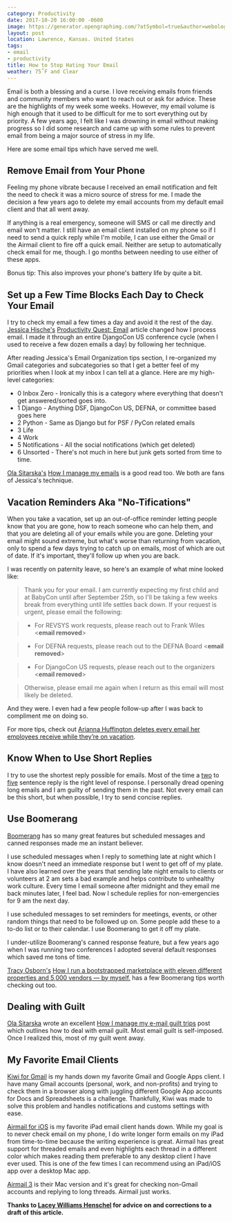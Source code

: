```yaml
---
category: Productivity
date: 2017-10-20 16:00:00 -0600
image: https://generator.opengraphimg.com/?atSymbol=true&author=webology&authorSize=text-2xl&style=modern&tags=email%2Cproductivity&title=How+to+Stop+Hating+Your+Email
layout: post
location: Lawrence, Kansas. United States
tags:
- email
- productivity
title: How to Stop Hating Your Email
weather: 75˚F and Clear
---
```


Email is both a blessing and a curse. I love receiving emails from friends and community members who want to reach out or ask for advice. These are the highlights of my week some weeks. However, my email volume is high enough that it used to be difficult for me to sort everything out by priority. A few years ago, I felt like I was drowning in email without making progress so I did some research and came up with some rules to prevent email from being a major source of stress in my life. 

Here are some email tips which have served me well.

## Remove Email from Your Phone

Feeling my phone vibrate because I received an email notification and felt the need to check it was a micro source of stress for me. I made the decision a few years ago to delete my email accounts from my default email client and that all went away.

If anything is a real emergency, someone will SMS or call me directly and email won't matter. I still have an email client installed on my phone so if I need to send a quick reply while I'm mobile, I can use either the Gmail or the Airmail client to fire off a quick email. Neither are setup to automatically check email for me, though. I go months between needing to use either of these apps.

Bonus tip: This also improves your phone's battery life by quite a bit.

## Set up a Few Time Blocks Each Day to Check Your Email

I try to check my email a few times a day and avoid it the rest of the day. [Jessica Hische's](https://twitter.com/jessicahische) [Productivity Quest: Email](http://jessicahische.is/thinkingthoughtsonemail) article changed how I process email. I made it through an entire DjangoCon US conference cycle (when I used to receive a few dozen emails a day) by following her technique.

After reading Jessica's Email Organization tips section, I re-organized my Gmail categories and subcategories so that I get a better feel of my priorities when I look at my inbox I can tell at a glance. Here are my high-level categories:

- 0 Inbox Zero - Ironically this is a category where everything that doesn't get answered/sorted goes into.
- 1 Django - Anything DSF, DjangoCon US, DEFNA, or committee based goes here
- 2 Python - Same as Django but for PSF / PyCon related emails
- 3 Life
- 4 Work
- 5 Notifications - All the social notifications (which get deleted)
- 6 Unsorted - There's not much in here but junk gets sorted from time to time.

[Ola Sitarska's](https://twitter.com/olasitarska) [How I manage my emails](http://blog.sitarska.com/post/135766019758/how-i-manage-my-emails) is a good read too. We both are fans of Jessica's technique.

## Vacation Reminders Aka "No-Tifications"

When you take a vacation, set up an out-of-office reminder letting people know that you are gone, how to reach someone who can help them, and that you are deleting all of your emails while you are gone. Deleting your email might sound extreme, but what's worse than returning from vacation, only to spend a few days trying to catch up on emails, most of which are out of date. If it's important, they'll follow up when you are back.

I was recently on paternity leave, so here's an example of what mine looked like:

> Thank you for your email. I am currently expecting my first child and at BabyCon until after September 25th, so I'll be taking a few weeks break from everything until life settles back down. If your request is urgent, please email the following:

> - For REVSYS work requests, please reach out to Frank Wiles <**email removed**>

> - For DEFNA requests, please reach out to the DEFNA Board <**email removed**>

> - For DjangoCon US requests, please reach out to the organizers <**email removed**>

> Otherwise, please email me again when I return as this email will most likely be deleted. 

And they were. I even had a few people follow-up after I was back to compliment me on doing so.

For more tips, check out [Arianna Huffington deletes every email her employees receive while they’re on vacation](https://qz.com/1061410/arianna-huffington-deletes-every-email-her-employees-receive-while-theyre-on-vacation/).

## Know When to Use Short Replies

I try to use the shortest reply possible for emails. Most of the time a [two](http://two.sentenc.es/) to [five](http://five.sentenc.es/) sentence reply is the right level of response. I personally dread opening long emails and I am guilty of sending them in the past. Not every email can be this short, but when possible, I try to send concise replies.

## Use Boomerang

[Boomerang](http://www.boomeranggmail.com/) has so many great features but 
scheduled messages and canned responses made me an instant believer.

I use scheduled messages when I reply to something late at night which I know doesn't need an immediate response but I went to get off of my plate. I have also learned over the years that sending late night emails to clients or volunteers at 2 am sets a bad example and helps contribute to unhealthy work culture. Every time I email someone after midnight and they email me back minutes later, I feel bad. Now I schedule replies for non-emergencies for 9 am the next day.

I use scheduled messages to set reminders for meetings, events, or other random things that need to be followed up on. Some people add these to a to-do list or to their calendar. I use Boomerang to get it off my plate.

I under-utilize Boomerang's canned response feature, but a few years ago when I was running two conferences I adopted several default responses which saved me tons of time. 

[Tracy Osborn's](https://twitter.com/limedaring) [How I run a bootstrapped marketplace with eleven different properties and 5,000 vendors — by myself.](https://limedaring.com/articles/how-i-run-a-marketplace-with-eleven-different-properties-and-5000-vendors/) has a few Boomerang tips worth checking out too.

## Dealing with Guilt

[Ola Sitarska](https://twitter.com/olasitarska) wrote an excellent [How I manage my e-mail guilt trips](http://blog.sitarska.com/post/110468512013/how-i-manage-my-e-mail-guilt-trips) post which outlines how to deal with email guilt. Most email guilt is self-imposed. Once I realized this, most of my guilt went away.

## My Favorite Email Clients

[Kiwi for Gmail](http://kiwiforgmail.com/) is my hands down my favorite Gmail and Google Apps client. I have many Gmail accounts (personal, work, and non-profits) and trying to check them in a browser along with juggling different Google App accounts for Docs and Spreadsheets is a challenge. Thankfully, Kiwi was made to solve this problem and handles notifications and customs settings with ease. 

[Airmail for iOS](http://airmailapp.com/ios) is my favorite iPad email client hands down. While my goal is to never check email on my phone, I do write longer form emails on my iPad from time-to-time because the writing experience is great. Airmail has great support for threaded emails and even highlights each thread in a different color which makes reading them preferable to any desktop client I have ever used. This is one of the few times I can recommend using an iPad/iOS app over a desktop Mac app. 

[Airmail 3](http://airmailapp.com/) is their Mac version and it's great for checking non-Gmail accounts and replying to long threads. Airmail just works.

**Thanks to [Lacey Williams Henschel](https://twitter.com/laceynwilliams) for advice on and corrections to a draft of this article.**